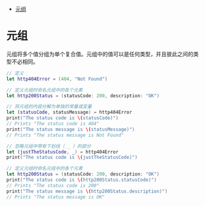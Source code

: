 <!-- @import "[TOC]" {cmd="toc" depthFrom=1 depthTo=6 orderedList=false} -->

<!-- code_chunk_output -->

- [元组](#元组)

<!-- /code_chunk_output -->


# 元组

元组将多个值分组为单个复合值。元组中的值可以是任何类型，并且彼此之间的类型不必相同。

```swift
// 定义
let http404Error = (404, "Not Found")

// 定义元组时命名元组中的各个元素
let http200Status = (statusCode: 200, description: "OK")
```

```swift
// 将元组的内容分解为单独的常量或变量
let (statusCode, statusMessage) = http404Error
print("The status code is \(statusCode)")
// Prints "The status code is 404"
print("The status message is \(statusMessage)")
// Prints "The status message is Not Found"
```

```swift
// 忽略元组中带有下划线（ _ ）的部分
let (justTheStatusCode, _) = http404Error
print("The status code is \(justTheStatusCode)")
```

```swift
// 定义元组时命名元组中的各个元素
let http200Status = (statusCode: 200, description: "OK")
print("The status code is \(http200Status.statusCode)")
// Prints "The status code is 200"
print("The status message is \(http200Status.description)")
// Prints "The status message is OK"
```